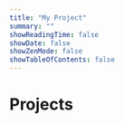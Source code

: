 ```yaml
---
title: "My Project"
summary: ""
showReadingTime: false
showDate: false
showZenMode: false
showTableOfContents: false
---
```


# Projects
